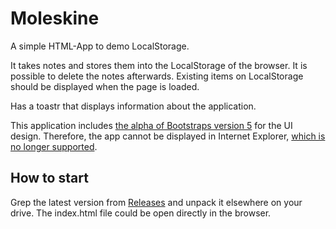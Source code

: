 # Moleskine
A simple HTML-App to demo LocalStorage. 

It takes notes and stores them into the LocalStorage of the browser. It is possible to delete the notes afterwards. Existing items on LocalStorage should be displayed when the page is loaded.

Has a toastr that displays information about the application.

This application includes [the alpha of Bootstraps version 5](https://v5.getbootstrap.com/) for the UI design. Therefore, the app cannot be displayed in Internet Explorer, [which is no longer supported](https://v5.getbootstrap.com/docs/5.0/getting-started/browsers-devices/#internet-explorer).

## How to start
Grep the latest version from [Releases](https://github.com/work-gkn/moleskine/releases) and unpack it elsewhere on your drive. The index.html file could be open directly in the browser.
